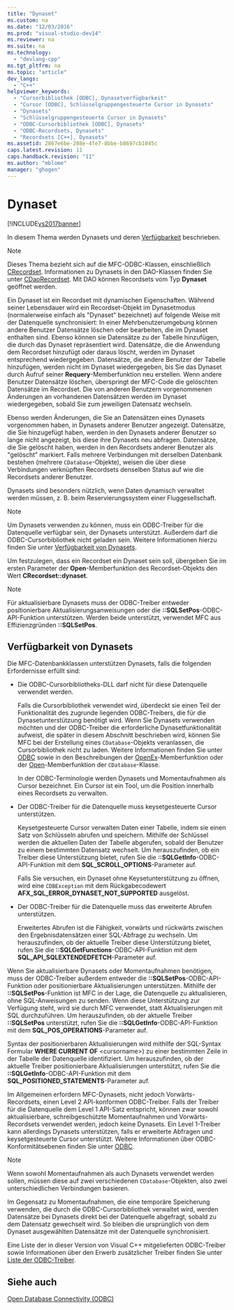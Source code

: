 ```yaml
---
title: "Dynaset"
ms.custom: na
ms.date: "12/03/2016"
ms.prod: "visual-studio-dev14"
ms.reviewer: na
ms.suite: na
ms.technology: 
  - "devlang-cpp"
ms.tgt_pltfrm: na
ms.topic: "article"
dev_langs: 
  - "C++"
helpviewer_keywords: 
  - "Cursorbibliothek [ODBC], Dynasetverfügbarkeit"
  - "Cursor [ODBC], Schlüsselgruppengesteuerte Cursor in Dynasets"
  - "Dynasets"
  - "Schlüsselgruppengesteuerte Cursor in Dynasets"
  - "ODBC-Cursorbibliothek [ODBC], Dynasets"
  - "ODBC-Recordsets, Dynasets"
  - "Recordsets [C++], Dynasets"
ms.assetid: 2867e6be-208e-4fe7-8bbe-b8697cb1045c
caps.latest.revision: 11
caps.handback.revision: "11"
ms.author: "mblome"
manager: "ghogen"
---
```

# Dynaset
[!INCLUDE[vs2017banner](../../assembler/inline/includes/vs2017banner.md)]

In diesem Thema werden Dynasets und deren [Verfügbarkeit](#_core_availability_of_dynasets) beschrieben.  
  
> [!NOTE]
>  Dieses Thema bezieht sich auf die MFC\-ODBC\-Klassen, einschließlich [CRecordset](../../mfc/reference/crecordset-class.md).  Informationen zu Dynasets in den DAO\-Klassen finden Sie unter [CDaoRecordset](../../mfc/reference/cdaorecordset-class.md).  Mit DAO können Recordsets vom Typ **Dynaset** geöffnet werden.  
  
 Ein Dynaset ist ein Recordset mit dynamischen Eigenschaften.  Während seiner Lebensdauer wird ein Recordset\-Objekt im Dynasetmodus \(normalerweise einfach als "Dynaset" bezeichnet\) auf folgende Weise mit der Datenquelle synchronisiert:  In einer Mehrbenutzerumgebung können andere Benutzer Datensätze löschen oder bearbeiten, die im Dynaset enthalten sind. Ebenso können sie Datensätze zu der Tabelle hinzufügen, die durch das Dynaset repräsentiert wird.  Datensätze, die die Anwendung dem Recordset hinzufügt oder daraus löscht, werden im Dynaset entsprechend wiedergegeben.  Datensätze, die andere Benutzer der Tabelle hinzufügen, werden nicht im Dynaset wiedergegeben, bis Sie das Dynaset durch Aufruf seiner **Requery**\-Memberfunktion neu erstellen.  Wenn andere Benutzer Datensätze löschen, überspringt der MFC\-Code die gelöschten Datensätze im Recordset.  Die von anderen Benutzern vorgenommenen Änderungen an vorhandenen Datensätzen werden im Dynaset wiedergegeben, sobald Sie zum jeweiligen Datensatz wechseln.  
  
 Ebenso werden Änderungen, die Sie an Datensätzen eines Dynasets vorgenommen haben, in Dynasets anderer Benutzer angezeigt.  Datensätze, die Sie hinzugefügt haben, werden in den Dynasets anderer Benutzer so lange nicht angezeigt, bis diese ihre Dynasets neu abfragen.  Datensätze, die Sie gelöscht haben, werden in den Recordsets anderer Benutzer als "gelöscht" markiert.  Falls mehrere Verbindungen mit derselben Datenbank bestehen \(mehrere `CDatabase`\-Objekte\), weisen die über diese Verbindungen verknüpften Recordsets denselben Status auf wie die Recordsets anderer Benutzer.  
  
 Dynasets sind besonders nützlich, wenn Daten dynamisch verwaltet werden müssen, z. B. beim Reservierungssystem einer Fluggesellschaft.  
  
> [!NOTE]
>  Um Dynasets verwenden zu können, muss ein ODBC\-Treiber für die Datenquelle verfügbar sein, der Dynasets unterstützt. Außerdem darf die ODBC\-Cursorbibliothek nicht geladen sein.  Weitere Informationen hierzu finden Sie unter [Verfügbarkeit von Dynasets](#_core_availability_of_dynasets).  
  
 Um festzulegen, dass ein Recordset ein Dynaset sein soll, übergeben Sie im ersten Parameter der **Open**\-Memberfunktion des Recordset\-Objekts den Wert **CRecordset::dynaset**.  
  
> [!NOTE]
>  Für aktualisierbare Dynasets muss der ODBC\-Treiber entweder positionierbare Aktualisierungsanweisungen oder die **::SQLSetPos**\-ODBC\-API\-Funktion unterstützen.  Werden beide unterstützt, verwendet MFC aus Effizienzgründen **::SQLSetPos**.  
  
##  <a name="_core_availability_of_dynasets"></a> Verfügbarkeit von Dynasets  
 Die MFC\-Datenbankklassen unterstützen Dynasets, falls die folgenden Erfordernisse erfüllt sind:  
  
-   Die ODBC\-Cursorbibliotheks\-DLL darf nicht für diese Datenquelle verwendet werden.  
  
     Falls die Cursorbibliothek verwendet wird, überdeckt sie einen Teil der Funktionalität des zugrunde liegenden ODBC\-Treibers, die für die Dynasetunterstützung benötigt wird.  Wenn Sie Dynasets verwenden möchten und der ODBC\-Treiber die erforderliche Dynasetfunktionalität aufweist, die später in diesem Abschnitt beschrieben wird, können Sie MFC bei der Erstellung eines `CDatabase`\-Objekts veranlassen, die Cursorbibliothek nicht zu laden.  Weitere Informationen finden Sie unter [ODBC](../../data/odbc/odbc-basics.md) sowie in den Beschreibungen der [OpenEx](../Topic/CDatabase::OpenEx.md)\-Memberfunktion oder der [Open](../Topic/CDatabase::Open.md)\-Memberfunktion der `CDatabase`\-Klasse.  
  
     In der ODBC\-Terminologie werden Dynasets und Momentaufnahmen als Cursor bezeichnet.  Ein Cursor ist ein Tool, um die Position innerhalb eines Recordsets zu verwalten.  
  
-   Der ODBC\-Treiber für die Datenquelle muss keysetgesteuerte Cursor unterstützen.  
  
     Keysetgesteuerte Cursor verwalten Daten einer Tabelle, indem sie einen Satz von Schlüsseln abrufen und speichern.  Mithilfe der Schlüssel werden die aktuellen Daten der Tabelle abgerufen, sobald der Benutzer zu einem bestimmten Datensatz wechselt.  Um herauszufinden, ob ein Treiber diese Unterstützung bietet, rufen Sie die **::SQLGetInfo**\-ODBC\-API\-Funktion mit dem **SQL\_SCROLL\_OPTIONS**\-Parameter auf.  
  
     Falls Sie versuchen, ein Dynaset ohne Keysetunterstützung zu öffnen, wird eine `CDBException` mit dem Rückgabecodewert **AFX\_SQL\_ERROR\_DYNASET\_NOT\_SUPPORTED** ausgelöst.  
  
-   Der ODBC\-Treiber für die Datenquelle muss das erweiterte Abrufen unterstützen.  
  
     Erweitertes Abrufen ist die Fähigkeit, vorwärts und rückwärts zwischen den Ergebnisdatensätzen einer SQL\-Abfrage zu wechseln.  Um herauszufinden, ob der aktuelle Treiber diese Unterstützung bietet, rufen Sie die **::SQLGetFunctions**\-ODBC\-API\-Funktion mit dem **SQL\_API\_SQLEXTENDEDFETCH**\-Parameter auf.  
  
 Wenn Sie aktualisierbare Dynasets oder Momentaufnahmen benötigen, muss der ODBC\-Treiber außerdem entweder die **::SQLSetPos**\-ODBC\-API\-Funktion oder positionierbare Aktualisierungen unterstützen.  Mithilfe der **::SQLSetPos**\-Funktion ist MFC in der Lage, die Datenquelle zu aktualisieren, ohne SQL\-Anweisungen zu senden.  Wenn diese Unterstützung zur Verfügung steht, wird sie durch MFC verwendet, statt Aktualisierungen mit SQL durchzuführen.  Um herauszufinden, ob der aktuelle Treiber **::SQLSetPos** unterstützt, rufen Sie die **::SQLGetInfo**\-ODBC\-API\-Funktion mit dem **SQL\_POS\_OPERATIONS**\-Parameter auf.  
  
 Syntax der positionierbaren Aktualisierungen wird mithilfe der SQL\-Syntax Formular **WHERE CURRENT OF** \<cursorname\>\) zu einer bestimmten Zeile in der Tabelle der Datenquelle identifiziert.  Um herauszufinden, ob der aktuelle Treiber positionierbare Aktualisierungen unterstützt, rufen Sie die **::SQLGetInfo**\-ODBC\-API\-Funktion mit dem **SQL\_POSITIONED\_STATEMENTS**\-Parameter auf.  
  
 Im Allgemeinen erfordern MFC\-Dynasets, nicht jedoch Vorwärts\-Recordsets, einen Level 2 API\-konformen ODBC\-Treiber.  Falls der Treiber für die Datenquelle dem Level 1 API\-Satz entspricht, können zwar sowohl aktualisierbare, schreibgeschützte Momentaufnahmen und Vorwärts\-Recordsets verwendet werden, jedoch keine Dynasets.  Ein Level 1\-Treiber kann allerdings Dynasets unterstützen, falls er erweiterte Abfragen und keysetgesteuerte Cursor unterstützt.  Weitere Informationen über ODBC\-Konformitätsebenen finden Sie unter [ODBC](../../data/odbc/odbc-basics.md).  
  
> [!NOTE]
>  Wenn sowohl Momentaufnahmen als auch Dynasets verwendet werden sollen, müssen diese auf zwei verschiedenen `CDatabase`\-Objekten, also zwei unterschiedlichen Verbindungen basieren.  
  
 Im Gegensatz zu Momentaufnahmen, die eine temporäre Speicherung verwenden, die durch die ODBC\-Cursorbibliothek verwaltet wird, werden Datensätze bei Dynasets direkt bei der Datenquelle abgefragt, sobald zu dem Datensatz gewechselt wird.  So bleiben die ursprünglich von dem Dynaset ausgewählten Datensätze mit der Datenquelle synchronisiert.  
  
 Eine Liste der in dieser Version von Visual C\+\+ mitgelieferten ODBC\-Treiber sowie Informationen über den Erwerb zusätzlicher Treiber finden Sie unter [Liste der ODBC\-Treiber](../../data/odbc/odbc-driver-list.md).  
  
## Siehe auch  
 [Open Database Connectivity \(ODBC\)](../../data/odbc/open-database-connectivity-odbc.md)
